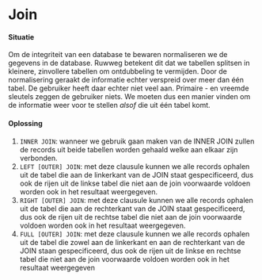 # Join

#### **Situatie**

Om de integriteit van een database te bewaren normaliseren we de gegevens in de database. Ruwweg betekent dit dat we tabellen splitsen in kleinere, zinvollere tabellen om ontdubbeling te vermijden. Door de normalisering geraakt de informatie echter verspreid over meer dan één tabel. De gebruiker heeft daar echter niet veel aan. Primaire - en vreemde sleutels zeggen de gebruiker niets. We moeten dus een manier vinden om de informatie weer voor te stellen _alsof_ die uit één tabel komt.

#### **Oplossing**

1. `INNER JOIN`: wanneer we gebruik gaan maken van de INNER JOIN zullen de records uit beide tabellen worden gehaald welke aan elkaar zijn verbonden.
2. `LEFT [OUTER] JOIN`: met deze clausule kunnen we alle records ophalen uit de tabel die aan de linkerkant van de JOIN staat gespecificeerd, dus ook de rijen uit de linkse tabel die niet aan de join voorwaarde voldoen worden ook in het resultaat weergegeven.
3. `RIGHT [OUTER] JOIN`: met deze clausule kunnen we alle records ophalen uit de tabel die aan de rechterkant van de JOIN staat gespecificeerd, dus ook de rijen uit de rechtse tabel die niet aan de join voorwaarde voldoen worden ook in het resultaat weergegeven.
4. `FULL [OUTER] JOIN`: met deze clausule kunnen we alle records ophalen uit de tabel die zowel aan de linkerkant en aan de rechterkant van de JOIN staan gespecificeerd, dus ook de rijen uit de linkse en rechtse tabel die niet aan de join voorwaarde voldoen worden ook in het resultaat weergegeven

